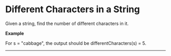 # Different Characters in a String

Given a string, find the number of different characters in it.

**Example**

For s = "cabbage", the output should be differentCharacters(s) = 5.

---